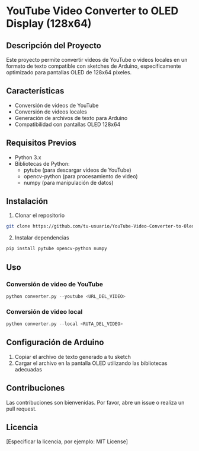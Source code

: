 # YouTube Video Converter to OLED Display (128x64)

## Descripción del Proyecto
Este proyecto permite convertir videos de YouTube o videos locales en un formato de texto compatible con sketches de Arduino, específicamente optimizado para pantallas OLED de 128x64 píxeles.

## Características
- Conversión de videos de YouTube
- Conversión de videos locales
- Generación de archivos de texto para Arduino
- Compatibilidad con pantallas OLED 128x64

## Requisitos Previos
- Python 3.x
- Bibliotecas de Python:
  - pytube (para descargar videos de YouTube)
  - opencv-python (para procesamiento de video)
  - numpy (para manipulación de datos)

## Instalación
1. Clonar el repositorio
```bash
git clone https://github.com/tu-usuario/YouTube-Video-Converter-to-Oled-Display-128-x-64.git
```

2. Instalar dependencias
```bash
pip install pytube opencv-python numpy
```

## Uso
### Conversión de video de YouTube
```python
python converter.py --youtube <URL_DEL_VIDEO>
```

### Conversión de video local
```python
python converter.py --local <RUTA_DEL_VIDEO>
```

## Configuración de Arduino
1. Copiar el archivo de texto generado a tu sketch
2. Cargar el archivo en la pantalla OLED utilizando las bibliotecas adecuadas

## Contribuciones
Las contribuciones son bienvenidas. Por favor, abre un issue o realiza un pull request.

## Licencia
[Especificar la licencia, por ejemplo: MIT License]